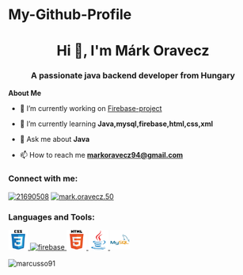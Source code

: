 # My-Github-Profile

<h1 align="center">Hi 👋, I'm Márk Oravecz</h1>
<h3 align="center">A passionate java backend developer from Hungary</h3>

**About Me**

- 🔭 I’m currently working on [Firebase-project](https://github.com/Marcusso91/Firebase-Project)

- 🌱 I’m currently learning **Java,mysql,firebase,html,css,xml**

- 💬 Ask me about **Java**

- 📫 How to reach me **markoravecz94@gmail.com**

<h3 align="left">Connect with me:</h3>
<p align="left">
<a href="https://stackoverflow.com/users/21690508" target="blank"><img align="center" src="https://raw.githubusercontent.com/rahuldkjain/github-profile-readme-generator/master/src/images/icons/Social/stack-overflow.svg" alt="21690508" height="30" width="40" /></a>
<a href="https://fb.com/mark.oravecz.50" target="blank"><img align="center" src="https://raw.githubusercontent.com/rahuldkjain/github-profile-readme-generator/master/src/images/icons/Social/facebook.svg" alt="mark.oravecz.50" height="30" width="40" /></a>
</p>

<h3 align="left">Languages and Tools:</h3>
<p align="left"> <a href="https://www.w3schools.com/css/" target="_blank" rel="noreferrer"> <img src="https://raw.githubusercontent.com/devicons/devicon/master/icons/css3/css3-original-wordmark.svg" alt="css3" width="40" height="40"/> </a> <a href="https://firebase.google.com/" target="_blank" rel="noreferrer"> <img src="https://www.vectorlogo.zone/logos/firebase/firebase-icon.svg" alt="firebase" width="40" height="40"/> </a> <a href="https://www.w3.org/html/" target="_blank" rel="noreferrer"> <img src="https://raw.githubusercontent.com/devicons/devicon/master/icons/html5/html5-original-wordmark.svg" alt="html5" width="40" height="40"/> </a> <a href="https://www.java.com" target="_blank" rel="noreferrer"> <img src="https://raw.githubusercontent.com/devicons/devicon/master/icons/java/java-original.svg" alt="java" width="40" height="40"/> </a> <a href="https://www.mysql.com/" target="_blank" rel="noreferrer"> <img src="https://raw.githubusercontent.com/devicons/devicon/master/icons/mysql/mysql-original-wordmark.svg" alt="mysql" width="40" height="40"/> </a> </p>

<p><img align="center" src="https://github-readme-stats.vercel.app/api/top-langs?username=marcusso91&show_icons=true&locale=en&layout=compact" alt="marcusso91" /></p>
